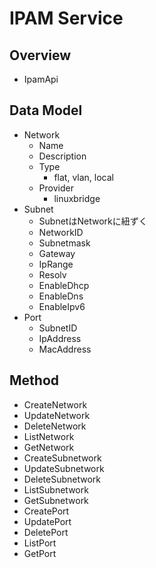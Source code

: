 # IPAM Service


## Overview
* IpamApi


## Data Model
* Network
    * Name
    * Description
    * Type
        * flat, vlan, local
    * Provider
        * linuxbridge
* Subnet
    * SubnetはNetworkに紐ずく
    * NetworkID
    * Subnetmask
    * Gateway
    * IpRange
    * Resolv
    * EnableDhcp
    * EnableDns
    * EnableIpv6
* Port
    * SubnetID
    * IpAddress
    * MacAddress


## Method
* CreateNetwork
* UpdateNetwork
* DeleteNetwork
* ListNetwork
* GetNetwork
* CreateSubnetwork
* UpdateSubnetwork
* DeleteSubnetwork
* ListSubnetwork
* GetSubnetwork
* CreatePort
* UpdatePort
* DeletePort
* ListPort
* GetPort
